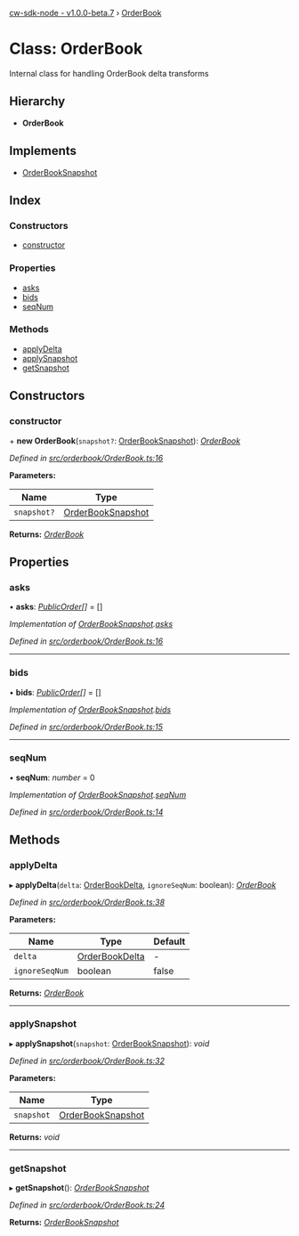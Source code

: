 [cw-sdk-node - v1.0.0-beta.7](../README.md) › [OrderBook](orderbook.md)

# Class: OrderBook

Internal class for handling OrderBook delta transforms

## Hierarchy

* **OrderBook**

## Implements

* [OrderBookSnapshot](../interfaces/orderbooksnapshot.md)

## Index

### Constructors

* [constructor](orderbook.md#constructor)

### Properties

* [asks](orderbook.md#asks)
* [bids](orderbook.md#bids)
* [seqNum](orderbook.md#seqnum)

### Methods

* [applyDelta](orderbook.md#applydelta)
* [applySnapshot](orderbook.md#applysnapshot)
* [getSnapshot](orderbook.md#getsnapshot)

## Constructors

###  constructor

\+ **new OrderBook**(`snapshot?`: [OrderBookSnapshot](../interfaces/orderbooksnapshot.md)): *[OrderBook](orderbook.md)*

*Defined in [src/orderbook/OrderBook.ts:16](https://github.com/cryptowatch/cw-sdk-node/blob/57cae01/src/orderbook/OrderBook.ts#L16)*

**Parameters:**

Name | Type |
------ | ------ |
`snapshot?` | [OrderBookSnapshot](../interfaces/orderbooksnapshot.md) |

**Returns:** *[OrderBook](orderbook.md)*

## Properties

###  asks

• **asks**: *[PublicOrder](../interfaces/publicorder.md)[]* =  []

*Implementation of [OrderBookSnapshot](../interfaces/orderbooksnapshot.md).[asks](../interfaces/orderbooksnapshot.md#asks)*

*Defined in [src/orderbook/OrderBook.ts:16](https://github.com/cryptowatch/cw-sdk-node/blob/57cae01/src/orderbook/OrderBook.ts#L16)*

___

###  bids

• **bids**: *[PublicOrder](../interfaces/publicorder.md)[]* =  []

*Implementation of [OrderBookSnapshot](../interfaces/orderbooksnapshot.md).[bids](../interfaces/orderbooksnapshot.md#bids)*

*Defined in [src/orderbook/OrderBook.ts:15](https://github.com/cryptowatch/cw-sdk-node/blob/57cae01/src/orderbook/OrderBook.ts#L15)*

___

###  seqNum

• **seqNum**: *number* = 0

*Implementation of [OrderBookSnapshot](../interfaces/orderbooksnapshot.md).[seqNum](../interfaces/orderbooksnapshot.md#seqnum)*

*Defined in [src/orderbook/OrderBook.ts:14](https://github.com/cryptowatch/cw-sdk-node/blob/57cae01/src/orderbook/OrderBook.ts#L14)*

## Methods

###  applyDelta

▸ **applyDelta**(`delta`: [OrderBookDelta](../interfaces/orderbookdelta.md), `ignoreSeqNum`: boolean): *[OrderBook](orderbook.md)*

*Defined in [src/orderbook/OrderBook.ts:38](https://github.com/cryptowatch/cw-sdk-node/blob/57cae01/src/orderbook/OrderBook.ts#L38)*

**Parameters:**

Name | Type | Default |
------ | ------ | ------ |
`delta` | [OrderBookDelta](../interfaces/orderbookdelta.md) | - |
`ignoreSeqNum` | boolean | false |

**Returns:** *[OrderBook](orderbook.md)*

___

###  applySnapshot

▸ **applySnapshot**(`snapshot`: [OrderBookSnapshot](../interfaces/orderbooksnapshot.md)): *void*

*Defined in [src/orderbook/OrderBook.ts:32](https://github.com/cryptowatch/cw-sdk-node/blob/57cae01/src/orderbook/OrderBook.ts#L32)*

**Parameters:**

Name | Type |
------ | ------ |
`snapshot` | [OrderBookSnapshot](../interfaces/orderbooksnapshot.md) |

**Returns:** *void*

___

###  getSnapshot

▸ **getSnapshot**(): *[OrderBookSnapshot](../interfaces/orderbooksnapshot.md)*

*Defined in [src/orderbook/OrderBook.ts:24](https://github.com/cryptowatch/cw-sdk-node/blob/57cae01/src/orderbook/OrderBook.ts#L24)*

**Returns:** *[OrderBookSnapshot](../interfaces/orderbooksnapshot.md)*
